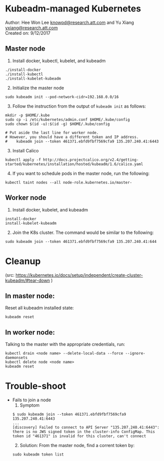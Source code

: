 # Kubeadm-managed Kubernetes
Author: Hee Won Lee <knowpd@research.att.com> and Yu Xiang <yxiang@research.att.com>  
Created on: 9/12/2017

## Master node
1. Install docker, kubectl, kubelet, and kubeadm
```
./install-docker
./install-kubectl  
./install-kubelet-kubeadm
```

2. Initialize the master node
```
sudo kubeadm init --pod-network-cidr=192.168.0.0/16
```

3. Follow the instruction from the output of `kubeadm init` as follows:
```
mkdir -p $HOME/.kube
sudo cp -i /etc/kubernetes/admin.conf $HOME/.kube/config
sudo chown $(id -u):$(id -g) $HOME/.kube/config

# Put aside the last line for worker node.
# However, you should have a different token and IP address.
#    kubeadm join --token 461371.ebfd9fbf7569cfa9 135.207.240.41:6443
```

3. Install Calico
```
kubectl apply -f http://docs.projectcalico.org/v2.4/getting-started/kubernetes/installation/hosted/kubeadm/1.6/calico.yaml
```

4. If you want to schedule pods in the master node, run the following:
```
kubectl taint nodes --all node-role.kubernetes.io/master-
```


## Worker node
1. Install docker, kubelet, and kubeadm
```
install-docker
install-kubelet-kubeadm
```

2. Join the K8s cluster.
The command would be similar to the following:
```
sudo kubeadm join --token 461371.ebfd9fbf7569cfa9 135.207.240.41:644
```

Cleanup
=======
(src: https://kubernetes.io/docs/setup/independent/create-cluster-kubeadm/#tear-down )

## In master node:

Reset all kubeadm installed state:
```
kubeadm reset
```

## In worker node:
Talking to the master with the appropriate credentials, run:
```
kubectl drain <node name> --delete-local-data --force --ignore-daemonsets
kubectl delete node <node name>
kubeadm reset
```

Trouble-shoot
=============
* Fails to join a node
   1. Symptom
   ```
   $ sudo kubeadm join --token 461371.ebfd9fbf7569cfa9 135.207.240.41:6443
   ...
   [discovery] Failed to connect to API Server "135.207.240.41:6443": there is no JWS signed token in the cluster-info ConfigMap. This token id "461371" is invalid for this cluster, can't connect
   ```
   2. Solution: From the master node, find a corrent token by:
   ```
   sudo kubeadm token list
   ```


